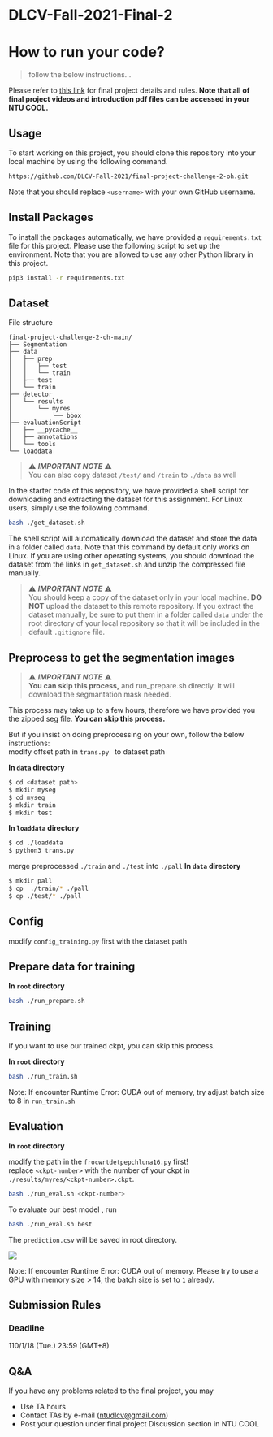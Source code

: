 # DLCV-Fall-2021-Final-2

# How to run your code?

> follow the below instructions...

Please refer to [this link](https://docs.google.com/presentation/d/1775IaMakamj7jWtgZNY8T0166Pz1KXAUBCbzrvvr_0Y/edit?usp=sharing) for final project details and rules. **Note that all of final project videos and introduction pdf files can be accessed in your NTU COOL.**

## Usage

To start working on this project, you should clone this repository into your local machine by using the following command.

```bash
https://github.com/DLCV-Fall-2021/final-project-challenge-2-oh.git
```

Note that you should replace `<username>` with your own GitHub username.

## Install Packages

To install the packages automatically, we have provided a `requirements.txt` file for this project. Please use the following script to set up the environment. Note that you are allowed to use any other Python library in this project.

```bash
pip3 install -r requirements.txt
```

## Dataset

File structure

```
final-project-challenge-2-oh-main/
├── Segmentation
├── data
│   ├── prep
│   │   ├── test
│   │   └── train
│   ├── test
│   └── train
├── detector
│   └── results
│       └── myres
│           └── bbox
├── evaluationScript
│   ├── __pycache__
│   ├── annotations
│   └── tools
└── loaddata
```

> ⚠️ **_IMPORTANT NOTE_** ⚠️  
> You can also copy dataset `/test/` and `/train` to `./data` as well

In the starter code of this repository, we have provided a shell script for downloading and extracting the dataset for this assignment. For Linux users, simply use the following command.

```bash
bash ./get_dataset.sh
```

The shell script will automatically download the dataset and store the data in a folder called `data`. Note that this command by default only works on Linux. If you are using other operating systems, you should download the dataset from the links in `get_dataset.sh` and unzip the compressed file manually.

> ⚠️ **_IMPORTANT NOTE_** ⚠️  
> You should keep a copy of the dataset only in your local machine. **DO NOT** upload the dataset to this remote repository. If you extract the dataset manually, be sure to put them in a folder called `data` under the root directory of your local repository so that it will be included in the default `.gitignore` file.

## Preprocess to get the segmentation images

> ⚠️ **_IMPORTANT NOTE_** ⚠️  
> **You can skip this process,** and run_prepare.sh directly. It will download the segmantation mask needed.

This process may take up to a few hours, therefore we have provided you the zipped seg file. **You can skip this process.**

But if you insist on doing preprocessing on your own, follow the below instructions: <br>
modify offset path in `trans.py ` to dataset path

**In `data` directory**

```bash
$ cd <dataset path>
$ mkdir myseg
$ cd myseg
$ mkdir train
$ mkdir test
```

**In `loaddata` directory**

```bash
$ cd ./loaddata
$ python3 trans.py
```

merge preprocessed `./train` and `./test` into `./pall`
**In `data` directory**

```bash
$ mkdir pall
$ cp  ./train/* ./pall
$ cp ./test/* ./pall
```

## Config

modify `config_training.py` first with the dataset path

## Prepare data for training

**In `root` directory**

```bash
bash ./run_prepare.sh
```

## Training

If you want to use our trained ckpt, you can skip this process.

**In `root` directory**

```bash
bash ./run_train.sh
```

Note: If encounter Runtime Error: CUDA out of memory, try adjust batch size to 8 in `run_train.sh`

## Evaluation

**In `root` directory**

modify the path in the `frocwrtdetpepchluna16.py` first! <br>
replace `<ckpt-number>` with the number of your ckpt in `./results/myres/<ckpt-number>.ckpt`.

```bash
bash ./run_eval.sh <ckpt-number>
```

To evaluate our best model , run

```bash
bash ./run_eval.sh best
```

The `prediction.csv` will be saved in root directory.

![](https://i.imgur.com/NnliDJZ.png)

Note: If encounter Runtime Error: CUDA out of memory. Please try to use a GPU with memory size > 14, the batch size is set to `1` already.

## Submission Rules

### Deadline

110/1/18 (Tue.) 23:59 (GMT+8)

## Q&A

If you have any problems related to the final project, you may

- Use TA hours
- Contact TAs by e-mail ([ntudlcv@gmail.com](mailto:ntudlcv@gmail.com))
- Post your question under final project Discussion section in NTU COOL

